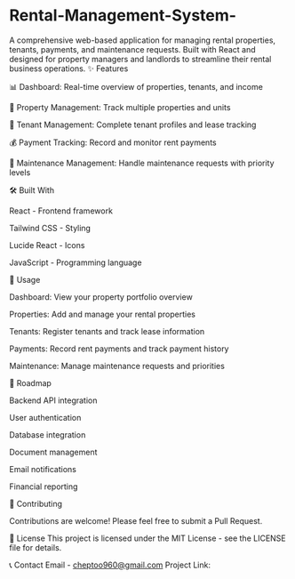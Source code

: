 # Rental-Management-System-
A comprehensive web-based application for managing rental properties, tenants, payments, and maintenance requests. Built with React and designed for property managers and landlords to streamline their rental business operations.
✨ Features

📊 Dashboard: Real-time overview of properties, tenants, and income

🏢 Property Management: Track multiple properties and units

👥 Tenant Management: Complete tenant profiles and lease tracking

💰 Payment Tracking: Record and monitor rent payments

🔧 Maintenance Management: Handle maintenance requests with priority levels


🛠️ Built With

React - Frontend framework

Tailwind CSS - Styling

Lucide React - Icons

JavaScript - Programming language

📱 Usage

Dashboard: View your property portfolio overview

Properties: Add and manage your rental properties

Tenants: Register tenants and track lease information

Payments: Record rent payments and track payment history

Maintenance: Manage maintenance requests and priorities

🔮 Roadmap

 Backend API integration
 
 User authentication
 
 Database integration
 
 Document management
 
 Email notifications
 
 Financial reporting

🤝 Contributing

Contributions are welcome! Please feel free to submit a Pull Request.

📄 License
This project is licensed under the MIT License - see the LICENSE file for details.

📞 Contact
Email - cheptoo960@gmail.com
Project Link: 
